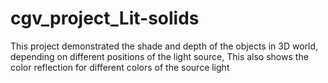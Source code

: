 # cgv_project_Lit-solids
This project demonstrated the shade and depth of the objects in 3D world, depending on different positions of the light source, This also shows the color reflection for different colors of the source light
